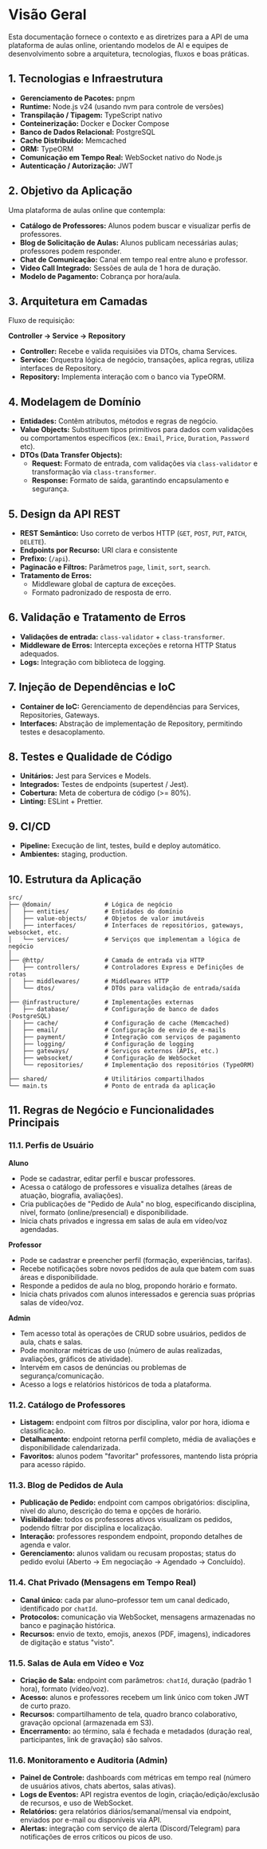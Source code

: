 # Visão Geral

Esta documentação fornece o contexto e as diretrizes para a API de uma plataforma de aulas online, orientando modelos de AI e equipes de desenvolvimento sobre a arquitetura, tecnologias, fluxos e boas práticas.

## 1. Tecnologias e Infraestrutura

- **Gerenciamento de Pacotes:** pnpm
- **Runtime:** Node.js v24 (usando nvm para controle de versões)
- **Transpilação / Tipagem:** TypeScript nativo
- **Conteinerização:** Docker e Docker Compose
- **Banco de Dados Relacional:** PostgreSQL
- **Cache Distribuído:** Memcached
- **ORM:** TypeORM
- **Comunicação em Tempo Real:** WebSocket nativo do Node.js
- **Autenticação / Autorização:** JWT

## 2. Objetivo da Aplicação

Uma plataforma de aulas online que contempla:

- **Catálogo de Professores:** Alunos podem buscar e visualizar perfis de professores.
- **Blog de Solicitação de Aulas:** Alunos publicam necessárias aulas; professores podem responder.
- **Chat de Comunicação:** Canal em tempo real entre aluno e professor.
- **Video Call Integrado:** Sessões de aula de 1 hora de duração.
- **Modelo de Pagamento:** Cobrança por hora/aula.

## 3. Arquitetura em Camadas

Fluxo de requisição:

**Controller → Service → Repository**

- **Controller:** Recebe e valida requisiões via DTOs, chama Services.
- **Service:** Orquestra lógica de negócio, transações, aplica regras, utiliza interfaces de Repository.
- **Repository:** Implementa interação com o banco via TypeORM.

## 4. Modelagem de Domínio

- **Entidades:** Contêm atributos, métodos e regras de negócio.
- **Value Objects:** Substituem tipos primitivos para dados com validações ou comportamentos específicos (ex.: `Email`, `Price`, `Duration`, `Password` etc).
- **DTOs (Data Transfer Objects):**
  - **Request:** Formato de entrada, com validações via `class-validator` e transformação via `class-transformer`.
  - **Response:** Formato de saída, garantindo encapsulamento e segurança.

## 5. Design da API REST

- **REST Semântico:** Uso correto de verbos HTTP (`GET`, `POST`, `PUT`, `PATCH`, `DELETE`).
- **Endpoints por Recurso:** URI clara e consistente
- **Prefixo:** (`/api`).
- **Paginacão e Filtros:** Parâmetros `page`, `limit`, `sort`, `search`.
- **Tratamento de Erros:**
  - Middleware global de captura de exceções.
  - Formato padronizado de resposta de erro.

## 6. Validação e Tratamento de Erros

- **Validações de entrada:** `class-validator` + `class-transformer`.
- **Middleware de Erros:** Intercepta exceções e retorna HTTP Status adequados.
- **Logs:** Integração com biblioteca de logging.

## 7. Injeção de Dependências e IoC

- **Container de IoC:** Gerenciamento de dependências para Services, Repositories, Gateways.
- **Interfaces:** Abstração de implementação de Repository, permitindo testes e desacoplamento.

## 8. Testes e Qualidade de Código

- **Unitários:** Jest para Services e Models.
- **Integrados:** Testes de endpoints (supertest / Jest).
- **Cobertura:** Meta de cobertura de código (>= 80%).
- **Linting:** ESLint + Prettier.

## 9. CI/CD

- **Pipeline:** Execução de lint, testes, build e deploy automático.
- **Ambientes:** staging, production.

## 10. Estrutura da Aplicação

```
src/
├── @domain/               # Lógica de negócio
│   ├── entities/          # Entidades do domínio
│   ├── value-objects/     # Objetos de valor imutáveis
│   ├── interfaces/        # Interfaces de repositórios, gateways, websocket, etc.
│   └── services/          # Serviços que implementam a lógica de negócio
│
├── @http/                 # Camada de entrada via HTTP
│   ├── controllers/       # Controladores Express e Definições de rotas
│   ├── middlewares/       # Middlewares HTTP
│   └── dtos/              # DTOs para validação de entrada/saída
│
├── @infrastructure/       # Implementações externas
│   ├── database/          # Configuração de banco de dados (PostgreSQL)
│   ├── cache/             # Configuração de cache (Memcached)
│   ├── email/             # Configuração de envio de e-mails
│   ├── payment/           # Integração com serviços de pagamento
│   ├── logging/           # Configuração de logging
│   ├── gateways/          # Serviços externos (APIs, etc.)
│   ├── websocket/         # Configuração de WebSocket
│   └── repositories/      # Implementação dos repositórios (TypeORM)
│
├── shared/                # Utilitários compartilhados
└── main.ts                # Ponto de entrada da aplicação
```

## 11. Regras de Negócio e Funcionalidades Principais

### 11.1. Perfis de Usuário

**Aluno**

- Pode se cadastrar, editar perfil e buscar professores.
- Acessa o catálogo de professores e visualiza detalhes (áreas de atuação, biografia, avaliações).
- Cria publicações de "Pedido de Aula" no blog, especificando disciplina, nível, formato (online/presencial) e disponibilidade.
- Inicia chats privados e ingressa em salas de aula em vídeo/voz agendadas.

**Professor**

- Pode se cadastrar e preencher perfil (formação, experiências, tarifas).
- Recebe notificações sobre novos pedidos de aula que batem com suas áreas e disponibilidade.
- Responde a pedidos de aula no blog, propondo horário e formato.
- Inicia chats privados com alunos interessados e gerencia suas próprias salas de vídeo/voz.

**Admin**

- Tem acesso total às operações de CRUD sobre usuários, pedidos de aula, chats e salas.
- Pode monitorar métricas de uso (número de aulas realizadas, avaliações, gráficos de atividade).
- Intervém em casos de denúncias ou problemas de segurança/comunicação.
- Acesso a logs e relatórios históricos de toda a plataforma.

### 11.2. Catálogo de Professores

- **Listagem:** endpoint com filtros por disciplina, valor por hora, idioma e classificação.
- **Detalhamento:** endpoint retorna perfil completo, média de avaliações e disponibilidade calendarizada.
- **Favoritos:** alunos podem "favoritar" professores, mantendo lista própria para acesso rápido.

### 11.3. Blog de Pedidos de Aula

- **Publicação de Pedido:** endpoint com campos obrigatórios: disciplina, nível do aluno, descrição do tema e opções de horário.
- **Visibilidade:** todos os professores ativos visualizam os pedidos, podendo filtrar por disciplina e localização.
- **Interação:** professores respondem endpoint, propondo detalhes de agenda e valor.
- **Gerenciamento:** alunos validam ou recusam propostas; status do pedido evolui (Aberto → Em negociação → Agendado → Concluído).

### 11.4. Chat Privado (Mensagens em Tempo Real)

- **Canal único:** cada par aluno–professor tem um canal dedicado, identificado por `chatId`.
- **Protocolos:** comunicação via WebSocket, mensagens armazenadas no banco e paginação histórica.
- **Recursos:** envio de texto, emojis, anexos (PDF, imagens), indicadores de digitação e status "visto".

### 11.5. Salas de Aula em Vídeo e Voz

- **Criação de Sala:** endpoint com parâmetros: `chatId`, duração (padrão 1 hora), formato (vídeo/voz).
- **Acesso:** alunos e professores recebem um link único com token JWT de curto prazo.
- **Recursos:** compartilhamento de tela, quadro branco colaborativo, gravação opcional (armazenada em S3).
- **Encerramento:** ao término, sala é fechada e metadados (duração real, participantes, link de gravação) são salvos.

### 11.6. Monitoramento e Auditoria (Admin)

- **Painel de Controle:** dashboards com métricas em tempo real (número de usuários ativos, chats abertos, salas ativas).
- **Logs de Eventos:** API registra eventos de login, criação/edição/exclusão de recursos, e uso de WebSocket.
- **Relatórios:** gera relatórios diários/semanal/mensal via endpoint, enviados por e-mail ou disponíveis via API.
- **Alertas:** integração com serviço de alerta (Discord/Telegram) para notificações de erros críticos ou picos de uso.
